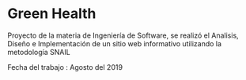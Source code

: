 # Green Health

Proyecto de la materia de Ingeniería de Software, se realizó el Analisis, Diseño e Implementación de un sitio web informativo utilizando la metodología SNAIL

Fecha del trabajo : Agosto del 2019
